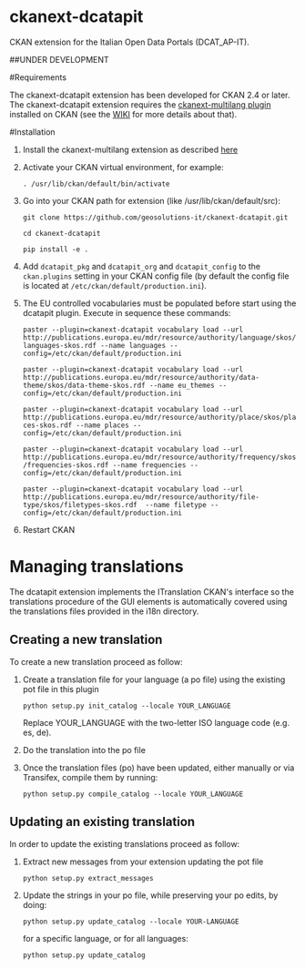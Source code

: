 # ckanext-dcatapit
CKAN extension for the Italian Open Data Portals (DCAT_AP-IT).

##UNDER DEVELOPMENT

#Requirements

The ckanext-dcatapit extension has been developed for CKAN 2.4 or later.
The ckanext-dcatapit extension requires the [ckanext-multilang plugin](https://github.com/geosolutions-it/ckanext-multilang/tree/ckan-2.5.2) installed on CKAN (see the [WIKI](https://github.com/geosolutions-it/ckanext-multilang/wiki) for more details about that).

#Installation

1. Install the ckanext-multilang extension as described [here](https://github.com/geosolutions-it/ckanext-multilang/blob/ckan-2.5.2/README.rst)

2. Activate your CKAN virtual environment, for example:

     `. /usr/lib/ckan/default/bin/activate`
     
3. Go into your CKAN path for extension (like /usr/lib/ckan/default/src):

    `git clone https://github.com/geosolutions-it/ckanext-dcatapit.git`
    
    `cd ckanext-dcatapit`
    
    `pip install -e .`

4. Add ``dcatapit_pkg`` and ``dcatapit_org`` and ``dcatapit_config`` to the ``ckan.plugins`` setting in your CKAN
   config file (by default the config file is located at ``/etc/ckan/default/production.ini``).
   
5. The EU controlled vocabularies must be populated before start using the dcatapit plugin. Execute in sequence these commands:

    `paster --plugin=ckanext-dcatapit vocabulary load --url http://publications.europa.eu/mdr/resource/authority/language/skos/languages-skos.rdf --name languages --config=/etc/ckan/default/production.ini`
    
    `paster --plugin=ckanext-dcatapit vocabulary load --url http://publications.europa.eu/mdr/resource/authority/data-theme/skos/data-theme-skos.rdf --name eu_themes --config=/etc/ckan/default/production.ini`
    
    `paster --plugin=ckanext-dcatapit vocabulary load --url http://publications.europa.eu/mdr/resource/authority/place/skos/places-skos.rdf --name places --config=/etc/ckan/default/production.ini`
    
    `paster --plugin=ckanext-dcatapit vocabulary load --url http://publications.europa.eu/mdr/resource/authority/frequency/skos/frequencies-skos.rdf --name frequencies --config=/etc/ckan/default/production.ini`
    
    `paster --plugin=ckanext-dcatapit vocabulary load --url http://publications.europa.eu/mdr/resource/authority/file-type/skos/filetypes-skos.rdf  --name filetype --config=/etc/ckan/default/production.ini`

6. Restart CKAN

# Managing translations

The dcatapit extension implements the ITranslation CKAN's interface so the translations procedure of the GUI elements is automatically covered using the translations files provided in the i18n directory. 

## Creating a new translation
To create a new translation proceed as follow:

1.  Create a translation file for your language (a po file) using the existing pot file in this plugin

     `python setup.py init_catalog --locale YOUR_LANGUAGE`

     Replace YOUR_LANGUAGE with the two-letter ISO language code (e.g. es, de).

2. Do the translation into the po file

3. Once the translation files (po) have been updated, either manually or via Transifex, compile them by running:

     `python setup.py compile_catalog --locale YOUR_LANGUAGE`
     
## Updating an existing translation
In order to update the existing translations proceed as follow:

1. Extract new messages from your extension updating the pot file

     `python setup.py extract_messages`
     
2. Update the strings in your po file, while preserving your po edits, by doing:

     `python setup.py update_catalog --locale YOUR-LANGUAGE`

     for a specific language, or for all languages:

     `python setup.py update_catalog`
     
